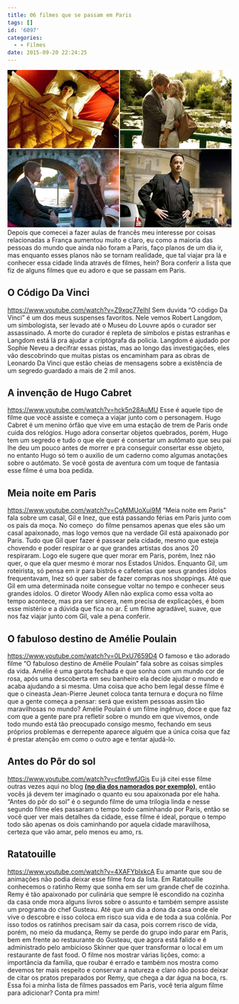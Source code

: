 ```yaml
---
title: 06 filmes que se passam em Paris
tags: []
id: '6097'
categories:
  - - Filmes
date: 2015-09-20 22:24:25
---
```


[![filmes que se passam em Paris](/wp-content/uploads/2015/09/filmes_que_se_passam_na_franca_capa.png)](/wp-content/uploads/2015/09/filmes_que_se_passam_na_franca_capa.png) Depois que comecei a fazer aulas de francês meu interesse por coisas relacionadas a França aumentou muito e claro, eu como a maioria das pessoas do mundo que ainda não foram a Paris, faço planos de um dia ir, mas enquanto esses planos não se tornam realidade, que tal viajar pra lá e conhecer essa cidade linda através de filmes, hein? Bora conferir a lista que fiz de alguns filmes que eu adoro e que se passam em Paris.

## O Código Da Vinci

https://www.youtube.com/watch?v=Z9xqc77eIhI Sem duvida “O código Da Vinci” é um dos meus suspenses favoritos. Nele vemos Robert Langdom, um simbologista, ser levado até o Museu do Louvre após o curador ser assassinado. A morte do curador é repleta de símbolos e pistas estranhas e Langdom está lá pra ajudar a criptógrafa da policia. Langdom é ajudado por Sophie Neveu a decifrar essas pistas, mas ao longo das investigações, eles vão descobrindo que muitas pistas os encaminham para as obras de Leonardo Da Vinci que estão cheias de mensagens sobre a existência de um segredo guardado a mais de 2 mil anos.

## A invenção de Hugo Cabret

https://www.youtube.com/watch?v=hck5n28AuMU Esse é aquele tipo de filme que você assiste e começa a viajar junto com o personagem. Hugo Cabret é um menino órfão que vive em uma estação de trem de Paris onde cuida dos relógios. Hugo adora consertar objetos quebrados, porém, Hugo tem um segredo e tudo o que ele quer é consertar um autômato que seu pai lhe deu um pouco antes de morrer e pra conseguir consertar esse objeto, no entanto Hugo só tem o auxilio de um caderno como algumas anotações sobre o autômato. Se você gosta de aventura com um toque de fantasia esse filme é uma boa pedida.

## Meia noite em Paris

https://www.youtube.com/watch?v=CgMMUoXui9M “Meia noite em Paris” fala sobre um casal, Gil e Inez, que está passando férias em Paris junto com os pais da moça. No começo  do filme pensamos apenas que eles são um casal apaixonado, mas logo vemos que na verdade Gil está apaixonado por Paris. Tudo que Gil quer fazer é passear pela cidade, mesmo que esteja chovendo e poder respirar o ar que grandes artistas dos anos 20 respiraram. Logo ele sugere que quer morar em Paris, porém, Inez não quer, o que ela quer mesmo é morar nos Estados Unidos. Enquanto Gil, um roteirista, só pensa em ir para bistrôs e cafeterias que seus grandes ídolos frequentavam, Inez só quer saber de fazer compras nos shoppings. Até que Gil em uma determinada noite consegue voltar no tempo e conhecer seus grandes ídolos. O diretor Woody Allen não explica como essa volta ao tempo acontece, mas pra ser sincera, nem precisa de explicações, é bom esse mistério e a dúvida que fica no ar. É um filme agradável, suave, que nos faz viajar junto com Gil, vale a pena conferir.

## O fabuloso destino de Amélie Poulain

https://www.youtube.com/watch?v=0LPxU7659D4 O famoso e tão adorado filme “O fabuloso destino de Amélie Poulain” fala sobre as coisas simples da vida. Amélie é uma garota fechada e que sonha com um mundo cor de rosa, após uma descoberta em seu banheiro ela decide ajudar o mundo e acaba ajudando a si mesma. Uma coisa que acho bem legal desse filme é que o cineasta Jean-Pierre Jeunet coloca tanta ternura e doçura no filme que a gente começa a pensar: será que existem pessoas assim tão maravilhosas no mundo? Amélie Poulain é um filme ingênuo, doce e que faz com que a gente pare pra refletir sobre o mundo em que vivemos, onde todo mundo está tão preocupado consigo mesmo, fechando em seus próprios problemas e derrepente aparece alguém que a única coisa que faz é prestar atenção em como o outro age e tentar ajudá-lo.

## Antes do Pôr do sol

https://www.youtube.com/watch?v=cfnt9wfJGis Eu já citei esse filme outras vezes aqui no blog **[(no dia dos namorados por exemplo)](http://natalia.blog.br/2015/06/10/6-filmes-para-assistir-no-dia-dos-namorados/)**, então vocês já devem ter imaginado o quanto eu sou apaixonada por ele haha. “Antes do pôr do sol” é o segundo filme de uma trilogia linda e nesse segundo filme eles passaram o tempo todo caminhando por Paris, então se você quer ver mais detalhes da cidade, esse filme é ideal, porque o tempo todo são apenas os dois caminhando por aquela cidade maravilhosa, certeza que vão amar, pelo menos eu amo, rs.

## Ratatouille

https://www.youtube.com/watch?v=4XAFYbIxkcA Eu amante que sou de animações não podia deixar esse filme fora da lista. Em Ratatouille conhecemos o ratinho Remy que sonha em ser um grande chef de cozinha. Remy é tão apaixonado por culinária que sempre lê escondido na cozinha da casa onde mora alguns livros sobre o assunto e também sempre assiste um programa do chef Gusteau. Até que um dia a dona da casa onde ele vive o descobre e isso coloca em risco sua vida e de toda a sua colônia. Por isso todos os ratinhos precisam sair da casa, pois correm risco de vida, porém, no meio da mudança, Remy se perde do grupo indo parar em Paris, bem em frente ao restaurante do Gusteau, que agora está falido e é administrado pelo ambicioso Skinner que quer transformar o local em um restaurante de fast food. O filme nos mostrar várias lições, como: a importância da família, que roubar é errado e também nos mostra como devemos ter mais respeito e conservar a natureza e claro não posso deixar de citar os pratos preparados por Remy, que chega a dar água na boca, rs. Essa foi a minha lista de filmes passados em Paris, você teria algum filme para adicionar? Conta pra mim!
